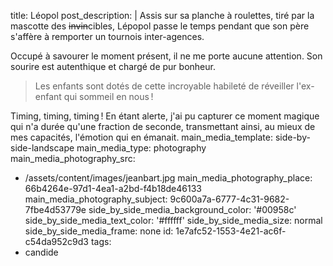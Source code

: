 title: Léopol
post_description: |
  Assis sur sa planche à roulettes, tiré par la mascotte des <del>invin</del>cibles, Lépopol passe le temps pendant que son père s'affère à remporter un tournois&nbsp;inter-agences.
  
  Occupé à savourer le moment présent, il ne me porte aucune attention. Son sourire est autenthique et chargé de pur&nbsp;bonheur.
  
  > Les enfants sont dotés de cette incroyable habileté de réveiller l'ex-enfant qui sommeil en&nbsp;nous&thinsp;!
  
  Timing, timing, timing&thinsp;! En étant alerte, j'ai pu capturer ce moment magique qui n'a durée qu'une fraction de seconde, transmettant ainsi, au mieux de mes capacités, l'émotion qui en&nbsp;émanait.
main_media_template: side-by-side-landscape
main_media_type: photography
main_media_photography_src:
  - /assets/content/images/jeanbart.jpg
main_media_photography_place: 66b4264e-97d1-4ea1-a2bd-f4b18de46133
main_media_photography_subject: 9c600a7a-6777-4c31-9682-7fbe4d53779e
side_by_side_media_background_color: '#00958c'
side_by_side_media_text_color: '#ffffff'
side_by_side_media_size: normal
side_by_side_media_frame: none
id: 1e7afc52-1553-4e21-ac6f-c54da952c9d3
tags:
  - candide
